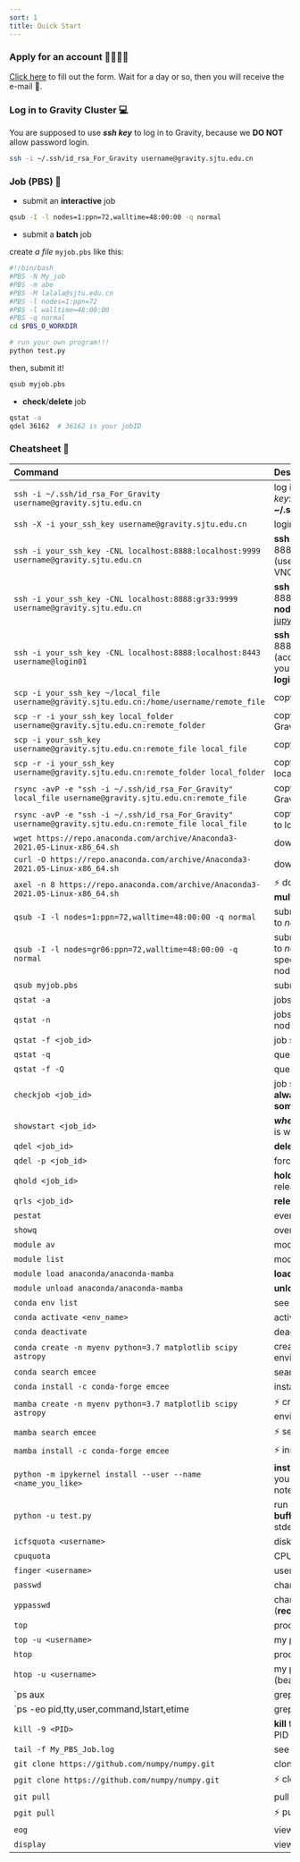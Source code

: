 ```yaml
---
sort: 1
title: Quick Start
---
```

### Apply for an account 🙋‍♂️🙋‍♀️
[Click here](https://forms.office.com/Pages/ResponsePage.aspx?id=-f5HFYhWBkCG2kSQ-Sc_lW_CRAlVS3tEtz1OEMF6VRNUMUNLOUVOSFhSMTJSTzJSUVozQldJVlRDUy4u) to fill out the form. Wait for a day or so, then you will receive the e-mail 🥳.

### Log in to Gravity Cluster 💻

You are supposed to use **_ssh key_** to log in to Gravity, because we **DO NOT** allow password login.

```sh
ssh -i ~/.ssh/id_rsa_For_Gravity username@gravity.sjtu.edu.cn
```

### Job (PBS) 🔭

- submit an **interactive** job

```sh
qsub -I -l nodes=1:ppn=72,walltime=48:00:00 -q normal
```

- submit a **batch** job

create _a file_ `myjob.pbs` like this:

```sh
#!/bin/bash
#PBS -N My_job
#PBS -m abe
#PBS -M lalala@sjtu.edu.cn
#PBS -l nodes=1:ppn=72
#PBS -l walltime=48:00:00
#PBS -q normal
cd $PBS_O_WORKDIR

# run your own program!!!
python test.py
```
  then, submit it!
```sh
qsub myjob.pbs
```

- **check**/**delete** job

```sh
qstat -a
qdel 36162  # 36162 is your jobID
```

### Cheatsheet 📜

| **Command**                                                  | **Description**                                              |
| :----------------------------------------------------------- | :----------------------------------------------------------- |
| `ssh -i ~/.ssh/id_rsa_For_Gravity username@gravity.sjtu.edu.cn` | log in to Gravity using _ssh key_: **~/.ssh/id_rsa_For_Gravity** |
| `ssh -X -i your_ssh_key username@gravity.sjtu.edu.cn `       | login with X11 (use GUI)                                     |
| `ssh -i your_ssh_key -CNL localhost:8888:localhost:9999 username@gravity.sjtu.edu.cn` | **ssh tunnel** from local port 8888 to Gravity port 9999 (use jupyter-notebook, VNC) |
| `ssh -i your_ssh_key -CNL localhost:8888:gr33:9999 username@gravity.sjtu.edu.cn` | **ssh tunnel** from local port 8888 to Gravity **gr33 node** port 9999 (use [jupyter-notebook](http://localhost:8888), VNC) |
| `ssh -i your_ssh_key -CNL localhost:8888:localhost:8443 username@login01` | **ssh tunnel** from local 8888 to remote 8443 (access [**status website**](https://localhost:8888), you have to log in to **login01**) |
| `scp -i your_ssh_key ~/local_file username@gravity.sjtu.edu.cn:/home/username/remote_file` | copy local file to Gravity                                   |
| `scp -r -i your_ssh_key local_folder username@gravity.sjtu.edu.cn:remote_folder` | copy local folder to Gravity                                 |
| `scp -i your_ssh_key username@gravity.sjtu.edu.cn:remote_file local_file ` | copy Gravity file to local                                   |
| `scp -r -i your_ssh_key username@gravity.sjtu.edu.cn:remote_folder local_folder` | copy Gravity folder to local                                 |
| `rsync -avP -e "ssh -i ~/.ssh/id_rsa_For_Gravity" local_file username@gravity.sjtu.edu.cn:remote_file` | copy local files/folder to Gravity                           |
| `rsync -avP -e "ssh -i ~/.ssh/id_rsa_For_Gravity" username@gravity.sjtu.edu.cn:remote_file local_file` | copy Gravity files/folder to local                           |
| `wget https://repo.anaconda.com/archive/Anaconda3-2021.05-Linux-x86_64.sh` | download file                                                |
| `curl -O https://repo.anaconda.com/archive/Anaconda3-2021.05-Linux-x86_64.sh` | download file                                                |
| `axel -n 8 https://repo.anaconda.com/archive/Anaconda3-2021.05-Linux-x86_64.sh` | ⚡ download file using **multi-threads** (8 threads)          |
| `qsub -I -l nodes=1:ppn=72,walltime=48:00:00 -q normal`      | submit an **interactive** job to _normal queue_              |
| `qsub -I -l nodes=gr06:ppn=72,walltime=48:00:00 -q normal`   | submit an **interactive** job to _normal queue_, specifically, use **gr06** node |
| `qsub myjob.pbs`                                             | submit a batch job                                           |
| `qstat -a`                                                   | jobs status                                                  |
| `qstat -n`                                                   | jobs status (see which node you are using)                   |
| `qstat -f <job_id>`                                          | job status (**in detail**)                                   |
| `qstat -q`                                                   | queues info                                                  |
| `qstat -f -Q`                                                | queues info (in detail)                                      |
| `checkjob <job_id>`                                          | job status (if you are **always waiting** or **something wrong**) |
| `showstart <job_id>`                                         | ***when*** to start (if your job is waiting)                 |
| `qdel <job_id>`                                              | **delete** a job                                             |
| `qdel -p <job_id>`                                           | force to **delete** a job                                    |
| `qhold <job_id>`                                             | **hold** a job until you release it                          |
| `qrls <job_id>`                                              | **release** a job                                            |
| `pestat`                                                     | every node status                                            |
| `showq`                                                      | overview of nodes                                            |
| `module av`                                                  | modules **available**                                        |
| `module list`                                                | modules loaded                                               |
| `module load anaconda/anaconda-mamba`                        | **load** module                                              |
| `module unload anaconda/anaconda-mamba`                      | **unload** module                                            |
| `conda env list`                                             | see conda environment                                        |
| `conda activate <env_name>`                                  | activate environment                                         |
| `conda deactivate`                                           | deactivate environment                                       |
| `conda create -n myenv python=3.7 matplotlib scipy astropy`  | create a virtual environment                                 |
| `conda search emcee`                                         | search package                                               |
| `conda install -c conda-forge emcee`                         | install package                                              |
| `mamba create -n myenv python=3.7 matplotlib scipy astropy`  | ⚡ create a virtual environment                               |
| `mamba search emcee`                                         | ⚡ search package                                             |
| `mamba install -c conda-forge emcee`                         | ⚡ install package                                            |
| `python -m ipykernel install --user --name <name_you_like>`  | **install ipykernel** so that you can use it in Jupyter notebook/lab |
| `python -u test.py`                                          | run python script **without buffering** (no stdout and stderr buffer) |
| `icfsquota <username>`                                       | disk usage and quota                                         |
| `cpuquota`                                                   | CPU hours and **expense**                                    |
| `finger <username>`                                          | user info                                                    |
| `passwd`                                                     | change password                                              |
| `yppasswd`                                                   | change password (**recommended**)                            |
| `top`                                                        | processes info                                               |
| `top -u <username>`                                          | my processes info                                            |
| `htop`                                                       | processes info (beautiful)                                   |
| `htop -u <username>`                                         | my processes info (beautiful)                                |
| `ps aux | grep python`                                       | process info including string: *python*                      |
| `ps -eo pid,tty,user,command,lstart,etime | grep <username>` | **my own** processes info                                    |
| `kill -9 <PID>`                                              | **kill** the process using its PID                           |
| `tail -f My_PBS_Job.log`                                     | see the file output **in time**                              |
| `git clone https://github.com/numpy/numpy.git`               | clone a repository                                           |
| `pgit clone https://github.com/numpy/numpy.git`              | ⚡ clone a repository                                         |
| `git pull`                                                   | pull                                                         |
| `pgit pull`                                                  | ⚡ pull                                                       |
| `eog`                                                        | view images                                                  |
| `display`                                                    | view images                                                  |

